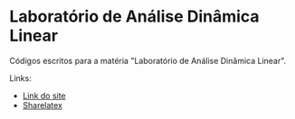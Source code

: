 # Laboratório de Análise Dinâmica Linear

Códigos escritos para a matéria "Laboratório de Análise Dinâmica Linear".

Links:
+ [Link do site](http://renato.aerospace.unb.br/lab_adl)
+ [Sharelatex](https://www.sharelatex.com/)
